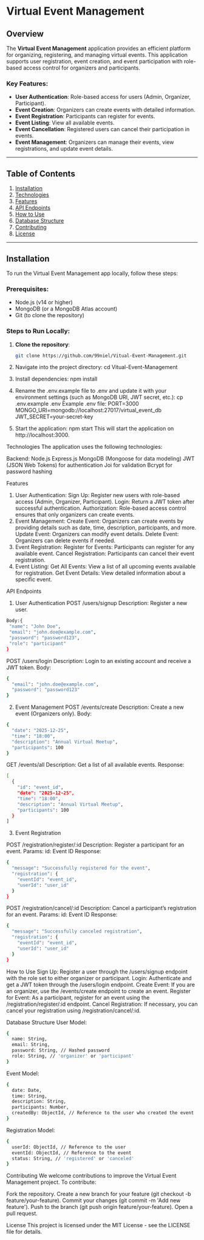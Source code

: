 # Virtual Event Management

## Overview

The **Virtual Event Management** application provides an efficient platform for organizing, registering, and managing virtual events. This application supports user registration, event creation, and event participation with role-based access control for organizers and participants.

### Key Features:

- **User Authentication**: Role-based access for users (Admin, Organizer, Participant).
- **Event Creation**: Organizers can create events with detailed information.
- **Event Registration**: Participants can register for events.
- **Event Listing**: View all available events.
- **Event Cancellation**: Registered users can cancel their participation in events.
- **Event Management**: Organizers can manage their events, view registrations, and update event details.

---

## Table of Contents

1. [Installation](#installation)
2. [Technologies](#technologies)
3. [Features](#features)
4. [API Endpoints](#api-endpoints)
5. [How to Use](#how-to-use)
6. [Database Structure](#database-structure)
7. [Contributing](#contributing)
8. [License](#license)

---

## Installation

To run the Virtual Event Management app locally, follow these steps:

### Prerequisites:

- Node.js (v14 or higher)
- MongoDB (or a MongoDB Atlas account)
- Git (to clone the repository)

### Steps to Run Locally:
1. **Clone the repository**:
   ```bash
   git clone https://github.com/99niel/Vitual-Event-Management.git


2. Navigate into the project directory:
  cd Vitual-Event-Management

3. Install dependencies:
  npm install

4. Rename the .env.example file to .env and update it with your environment settings (such as MongoDB URI, JWT secret, etc.):
  cp .env.example .env
  Example .env file:
    PORT=3000
    MONGO_URI=mongodb://localhost:27017/virtual_event_db
    JWT_SECRET=your-secret-key

5. Start the application:
    npm start
   This will start the application on http://localhost:3000.


Technologies
  The application uses the following technologies:
  
  Backend:
  Node.js
  Express.js
  MongoDB (Mongoose for data modeling)
  JWT (JSON Web Tokens) for authentication
  Joi for validation
  Bcrypt for password hashing


Features
  1. User Authentication:
  Sign Up: Register new users with role-based access (Admin, Organizer, Participant).
  Login: Return a JWT token after successful authentication.
  Authorization: Role-based access control ensures that only organizers can create events.
  2. Event Management:
  Create Event: Organizers can create events by providing details such as date, time, description, participants, and more.
  Update Event: Organizers can modify event details.
  Delete Event: Organizers can delete events if needed.
  3. Event Registration:
  Register for Events: Participants can register for any available event.
  Cancel Registration: Participants can cancel their event registration.
  4. Event Listing:
  Get All Events: View a list of all upcoming events available for registration.
  Get Event Details: View detailed information about a specific event.

API Endpoints
1. User Authentication
POST /users/signup
Description: Register a new user.
 ```bash
Body:{
  "name": "John Doe",
  "email": "john.doe@example.com",
  "password": "password123",
  "role": "participant"
}
```

POST /users/login
Description: Login to an existing account and receive a JWT token.
Body:
```bash
{
  "email": "john.doe@example.com",
  "password": "password123"
}
```

2. Event Management
POST /events/create
Description: Create a new event (Organizers only).
Body:
```bash
{
  "date": "2025-12-25",
  "time": "18:00",
  "description": "Annual Virtual Meetup",
  "participants": 100
}
```

GET /events/all
Description: Get a list of all available events.
Response:
```bash
[
  {
    "id": "event_id",
    "date": "2025-12-25",
    "time": "18:00",
    "description": "Annual Virtual Meetup",
    "participants": 100
  }
]
```

3. Event Registration

POST /registration/register/:id
Description: Register a participant for an event.
Params:
id: Event ID
Response:

```bash
{
  "message": "Successfully registered for the event",
  "registration": {
    "eventId": "event_id",
    "userId": "user_id"
  }
}
```


POST /registration/cancel/:id
Description: Cancel a participant’s registration for an event.
Params:
id: Event ID
Response:

```bash
{
  "message": "Successfully canceled registration",
  "registration": {
    "eventId": "event_id",
    "userId": "user_id"
  }
}
```

How to Use
Sign Up: Register a user through the /users/signup endpoint with the role set to either organizer or participant.
Login: Authenticate and get a JWT token through the /users/login endpoint.
Create Event: If you are an organizer, use the /events/create endpoint to create an event.
Register for Event: As a participant, register for an event using the /registration/register/:id endpoint.
Cancel Registration: If necessary, you can cancel your registration using /registration/cancel/:id.

Database Structure
User Model:
```bash
{
  name: String,
  email: String,
  password: String, // Hashed password
  role: String, // 'organizer' or 'participant'
}
```
Event Model:
```bash
{
  date: Date,
  time: String,
  description: String,
  participants: Number,
  createdBy: ObjectId, // Reference to the user who created the event
}

```
Registration Model:
```bash
{
  userId: ObjectId, // Reference to the user
  eventId: ObjectId, // Reference to the event
  status: String, // 'registered' or 'canceled'
}

```

Contributing
We welcome contributions to improve the Virtual Event Management project. To contribute:

Fork the repository.
Create a new branch for your feature (git checkout -b feature/your-feature).
Commit your changes (git commit -m 'Add new feature').
Push to the branch (git push origin feature/your-feature).
Open a pull request.

License
This project is licensed under the MIT License - see the LICENSE file for details.

